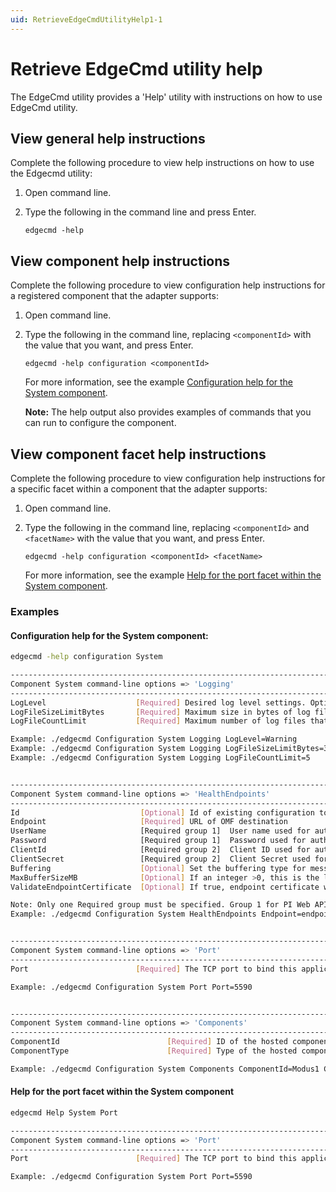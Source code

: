 ```yaml
---
uid: RetrieveEdgeCmdUtilityHelp1-1
---
```


# Retrieve EdgeCmd utility help

The EdgeCmd utility provides a 'Help' utility with instructions on how to use EdgeCmd utility. 

## View general help instructions

Complete the following procedure to view help instructions on how to use the Edgecmd utility:

1. Open command line.
2. Type the following in the command line and press Enter.

    ```
    edgecmd -help
    ```

## View component help instructions

Complete the following procedure to view configuration help instructions for a registered component that the adapter supports:

1. Open command line.
2. Type the following in the command line, replacing `<componentId>` with the value that you want, and press Enter.

   ```
   edgecmd -help configuration <componentId>
   ```

	For more information, see the example [Configuration help for the System component](#configuration-help-for-the-system-component).
	
	**Note:** The help output also provides examples of commands that you can run to configure the component.
	
	
## View component facet help instructions

Complete the following procedure to view configuration help instructions for a specific facet within a component that the adapter supports:

1. Open command line.
2. Type the following in the command line, replacing `<componentId>` and `<facetName>` with the value that you want, and press Enter.

   ```
   edgecmd -help configuration <componentId> <facetName>
   ```
	
	For more information, see the example [Help for the port facet within the System component](#help-for-the-port-facet-within-the-system-component).

### Examples

#### Configuration help for the System component:

```bash
edgecmd -help configuration System

---------------------------------------------------------------------------------------------------------
Component System command-line options => 'Logging'
---------------------------------------------------------------------------------------------------------
LogLevel                    [Required] Desired log level settings. Options: Verbose, Information, Warning, Error, Fatal.
LogFileSizeLimitBytes       [Required] Maximum size in bytes of log files that the service will create for this component. Must be no less than 1000.
LogFileCountLimit           [Required] Maximum number of log files that the service will create for this component. Must be a positive integer.

Example: ./edgecmd Configuration System Logging LogLevel=Warning
Example: ./edgecmd Configuration System Logging LogFileSizeLimitBytes=32768
Example: ./edgecmd Configuration System Logging LogFileCountLimit=5


---------------------------------------------------------------------------------------------------------
Component System command-line options => 'HealthEndpoints'
---------------------------------------------------------------------------------------------------------
Id                           [Optional] Id of existing configuration to be edited of removed.
Endpoint                     [Required] URL of OMF destination
UserName                     [Required group 1]  User name used for authentication to PI Web API OMF endpoint.
Password                     [Required group 1]  Password used for authentication to PI Web API OMF endpoint.
ClientId                     [Required group 2]  Client ID used for authentication to OSIsoft Cloud Services.
ClientSecret                 [Required group 2]  Client Secret used for authentication to OSIsoft Cloud Services.
Buffering                    [Optional] Set the buffering type for messages to this endpoint. Options are 'memory', 'disk' or 'none'. Defaults to 'none'.
MaxBufferSizeMB              [Optional] If an integer >0, this is the limit on the maximum megabytes of data to buffer for messages to this endpoint. Useful for limiting memory or disk usage growth in the event of disconnection to the endpoint. If the buffer is full, old messages will be discarded for new messages. Defaults to 0.
ValidateEndpointCertificate  [Optional] If true, endpoint certificate will be validated (recommended). If false, any endpoint certificate will be accepted. OSIsoft strongly recommends using disabled endpoint certificate validation for testing purposes only.

Note: Only one Required group must be specified. Group 1 for PI Web API or Group 2 for OCS.
Example: ./edgecmd Configuration System HealthEndpoints Endpoint=endpointURL UserName=UserName Password=Password


---------------------------------------------------------------------------------------------------------
Component System command-line options => 'Port'
---------------------------------------------------------------------------------------------------------
Port                        [Required] The TCP port to bind this application host to (Range [1024,65535])

Example: ./edgecmd Configuration System Port Port=5590


---------------------------------------------------------------------------------------------------------
Component System command-line options => 'Components'
---------------------------------------------------------------------------------------------------------
ComponentId                        [Required] ID of the hosted component.
ComponentType                      [Required] Type of the hosted component.

Example: ./edgecmd Configuration System Components ComponentId=Modus1 ComponentType=Modbus
```

#### Help for the port facet within the System component

```bash
edgecmd Help System Port

---------------------------------------------------------------------------------------------------------
Component System command-line options => 'Port'
---------------------------------------------------------------------------------------------------------
Port                        [Required] The TCP port to bind this application host to (Range [1024,65535])

Example: ./edgecmd Configuration System Port Port=5590
```
